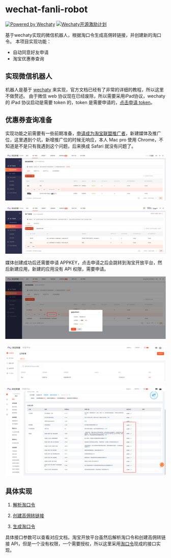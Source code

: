 # wechat-fanli-robot
[![Powered by Wechaty](https://img.shields.io/badge/Powered%20By-Wechaty-green.svg)](https://github.com/chatie/wechaty)
[![Wechaty开源激励计划](https://img.shields.io/badge/Wechaty-开源激励计划-green.svg)](https://github.com/juzibot/Welcome/wiki/Everything-about-Wechaty)

基于wechaty实现的微信机器人，根据淘口令生成高佣转链接，并创建新的淘口令。
本项目实现功能：
- 自动同意好友申请
- 淘宝优惠券查询

## 实现微信机器人

机器人是基于 [wechaty](https://wechaty.js.org/v/zh/quick-start) 来实现，官方文档已经有了非常的详细的教程，所以这里不做赘述。
由于微信 web 协议现在已经废除，所以需要采用iPad协议，wechaty 的 iPad 协议启动是需要 token 的，token 是需要申请的，[点击申请 token](https://github.com/juzibot/Welcome/wiki/Everything-about-Wechaty)。

## 优惠券查询准备

实现功能之前需要有一些前期准备，[申请成为淘宝联盟推广者](https://mos.m.taobao.com/union/pub/site/help?spm=a219t.11817172.0.d8067a02d.55c56a15rIqGt3)，新建媒体及推广位，这里遇到个坑，新增推广位的时候无响应，本人 Mac pro 使用 Chrome，不知道是不是只有我遇到这个问题，后来换成 Safari 就没有问题了。

![](docs/images/meiti.png)

![](docs/images/tuiguang.png)

媒体创建成功后还需要申请 APPKEY，点击申请之后会跳转到淘宝开放平台，然后新建应用，新建的应用没有 API 权限，需要申请。

![](docs/images/appkey.png)

![](docs/images/yingyong.png)

![](docs/images/detail.png)

## 具体实现

1. [解析淘口令](https://www.taokouling.com/api/tkljm/)

2. [创建高佣转链接](https://www.taokouling.com/api/gyjk/)

3. [生成淘口令](https://open.taobao.com/api.htm?docId=31127&docType=2&scopeId=11655)

具体接口参数可以查看对应文档，淘宝开放平台虽然后解析淘口令和创建高佣转链接 API，但是一个没有权限，一个需要授权，所以这里采用[淘口令](https://www.taokouling.com/)现成的接口实现。
